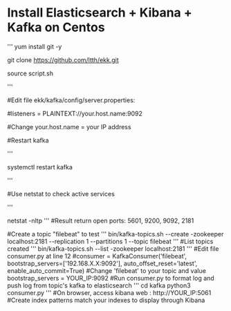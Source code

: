 # Install Elasticsearch + Kibana + Kafka on Centos 

'''
yum install git -y

git clone https://github.com/ltth/ekk.git

source script.sh

'''

#Edit file ekk/kafka/config/server.properties:

#listeners = PLAINTEXT://your.host.name:9092

#Change your.host.name = your IP address

#Restart kafka

'''

systemctl restart kafka

'''

#Use netstat to check active services 

'''

netstat -nltp
'''
#Result return open ports: 5601, 9200, 9092, 2181

#Create a topic "filebeat" to test
'''
bin/kafka-topics.sh --create -zookeeper localhost:2181 --replication 1 --partitions 1 --topic filebeat
'''
#List topics created
'''
bin/kafka-topics.sh --list -zookeeper localhost:2181
'''
#Edit file consumer.py at line 12
#consumer = KafkaConsumer('filebeat', bootstrap_servers=['192.168.X.X:9092'], auto_offset_reset='latest', enable_auto_commit=True)
#Change 'filebeat' to your topic and value bootstrap_servers = YOUR_IP:9092
#Run consumer.py to format log and push log from topic's kafka to elasticsearch
'''
cd kafka
python3 consumer.py
'''
#On browser, access kibana web : http://YOUR_IP:5061 
#Create index patterns match your indexes to display through Kibana


